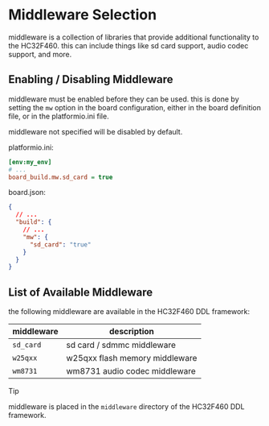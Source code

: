 # Middleware Selection

middleware is a collection of libraries that provide additional functionality to the HC32F460.
this can include things like sd card support, audio codec support, and more.


## Enabling / Disabling Middleware

middleware must be enabled before they can be used.
this is done by setting the `mw` option in the board configuration, either in the board definition file, or in the platformio.ini file.

middleware not specified will be disabled by default.


platformio.ini:
```ini
[env:my_env]
# ...
board_build.mw.sd_card = true
```

board.json:
```json
{
  // ...
  "build": {
    // ...
    "mw": {
      "sd_card": "true"
    }
  }
}
```


## List of Available Middleware

the following middleware are available in the HC32F460 DDL framework:

| middleware | description                    |
| ---------- | ------------------------------ |
| `sd_card`  | sd card / sdmmc middleware     |
| `w25qxx`   | w25qxx flash memory middleware |
| `wm8731`   | wm8731 audio codec middleware  |

> [!TIP]
> middleware is placed in the `middleware` directory of the HC32F460 DDL framework.
